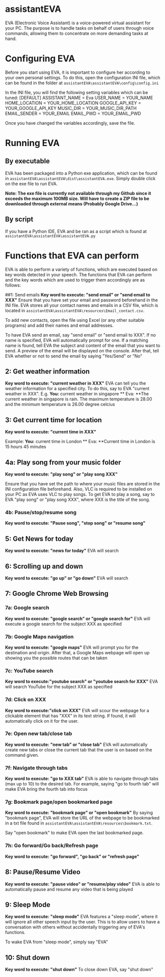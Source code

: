 # assistantEVA
EVA (Electronic Voice Assistant) is a voice-powered virtual assistant for your PC. The purpose is to handle tasks on behalf of users through voice commands, allowing them to concentrate on more demanding tasks at hand.

# Configuring EVA
Before you start using EVA, it is important to configure her according to your own personal settings. To do this, open the configuration INI file, which can be found in the folder at `assistantEVA\assistantEVA\config\config.ini`

In the INI file, you will find the following setting variables which can be tuned:
    [DEFAULT]
    ASSISTANT_NAME = Eva
    USER_NAME = YOUR_NAME
    HOME_LOCATION = YOUR_HOME_LOCATION
    GOOGLE_API_KEY = YOUR_GOOGLE_API_KEY
    MUSIC_DIR = YOUR_MUSIC_DIR_PATH
    EMAIL_SENDER = YOUR_EMAIL
    EMAIL_PWD = YOUR_EMAIL_PWD

Once you have changed the variables accordingly, save the file.

# Running EVA
## By executable
EVA has been packaged into a Python exe application, which can be found in `assistantEVA\assistantEVA\dist\assistantEVA.exe`. Simply double click on the exe file to run EVA. 

**Note: The exe file is currently not available through my Github since it exceeds the maximum 100MB size. Will have to create a ZIP file to be downloaded through external means (Probably Google Drive...)**

## By script
If you have a Python IDE, EVA and be ran as a script which is found at `assistantEVA\assistantEVA\assistantEVA.py`

# Functions that EVA can perform
EVA is able to perform a variety of functions, which are executed based on key words detected in your speech. The functions that EVA can perform and the key words which are used to trigger them accordingly are as follows:

##1: Send emails
**Key word to execute: "send email" or "send email to XXX"**
Ensure that you have set your email and password beforehand in the INI file. EVA stores all your contact names and emails in a CSV file, which is located in `assistantEVA\assistantEVA\resources\Email_contact.csv`. 

To add new contacts, open the file using Excel (or any other suitable programs) and add their names and email addresses.

To have EVA send an email, say "send email" or "send email to XXX". If no name is specified, EVA will automatically prompt for one. If a matching name is found, tell EVA the subject and content of the email that you want to send. A preview of the email will be displayed on the console. After that, tell EVA whether or not to send the email by saying "Yes/Send" or "No"

## 2: Get weather information
**Key word to execute:  "current weather in XXX"**
EVA can tell you the weather information for a specified city. To do this, say to EVA "current weather in XXX". E.g.
  **You:** current weather in singapore
** Eva: **The current weather in singapore is rain. The maximum temperature is 28.00
and the minimum temperature is 26.00 degree celcius

## 3: Get current time for location
**Key word to execute:  "current time in XXX"**

Example:
  **You:** current time in London
** Eva: **Current time in London is 15 hours 45 minutes

## 4a: Play song from your music folder
**Key word to execute:  "play song" or "play song XXX"**

Ensure that you have set the path to where your music files are stored in the INI configuration file beforehand. Also, VLC is required to be installed on your PC as EVA uses VLC to play songs. To get EVA to play a song, say to EVA "play song" or "play song XXX", where XXX is the title of the song.

### 4b: Pause/stop/resume song
**Key word to execute: "Pause song", "stop song" or "resume song"**

## 5: Get News for today
**Key word to execute: "news for today"**
EVA will search

## 6: Scrolling up and down
**Key word to execute: "go up" or "go down"**
EVA will search

## 7: Google Chrome Web Browsing

### 7a: Google search
**Key word to execute: "google search" or "google search for"**
EVA will execute a google search for the subject XXX as specified

### 7b: Google Maps navigation
**Key word to execute: "google maps"**
EVA will prompt you for the destination and origin. After that, a Google Maps webpage will open up showing you the possible routes that can be taken

### 7c: YouTube search
**Key word to execute:"youtube search" or "youtube search for XXX"**
EVA will search YouTube for the subject XXX as specified

### 7d: Click on XXX
**Key word to execute:"click on XXX"**
EVA will scour the webpage for a clickable element that has "XXX" in its text string. If found, it will automatically click on it for the user.

### 7e: Open new tab/close tab
**Key word to execute: "new tab" or "close tab"**
EVA will automatically create new tabs or close the current tab that the user is on based on the command given.

### 7f: Navigate through tabs
**Key word to execute: "go to XXX tab"**
EVA is able to navigate through tabs (max up to 10) to the desired tab. For example, saying "go to fourth tab" will make EVA bring the fourth tab into focus

### 7g: Bookmark page/open bookmarked page
**Key word to execute: "bookmark page" or "open bookmark"**
By saying "bookmark page", EVA will store the URL of the webpage to be bookmarked in a txt file found in `assistantEVA\assistantEVA\resources\bookmark.txt`. 

Say "open bookmark" to make EVA open the last bookmarked page.

### 7h: Go forward/Go back/Refresh page
**Key word to execute: "go forward", "go back" or "refresh page"**

## 8: Pause/Resume Video
**Key word to execute: "pause video" or "resume/play video"**
EVA is able to automatically pause and resume any video that is being played

## 9: Sleep Mode
**Key word to execute: "sleep mode"**
EVA features a "sleep mode", where it will ignore all other speech input by the user. This is to allow users to have a conversation with others without accidentally triggering any of EVA's functions.

To wake EVA from "sleep mode", simply say "EVA"

## 10: Shut down
**Key word to execute: "shut down"**
To close down EVA, say "shut down"
